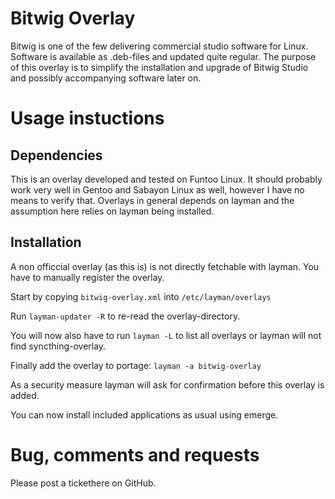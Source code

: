 # Bitwig Overlay
Bitwig is one of the few delivering commercial studio software for Linux. Software is available as .deb-files and updated quite regular. The purpose of this overlay is to simplify the installation and upgrade of Bitwig Studio and possibly accompanying software later on.

# Usage instuctions
## Dependencies

This is an overlay developed and tested on Funtoo Linux. It should probably work very well in Gentoo and Sabayon Linux as well, however I have no means to verify that. 
Overlays in general depends on layman and the assumption here relies on layman being installed. 


## Installation
A non officcial overlay (as this is) is not directly fetchable with layman. You have to manually register the overlay. 

Start by copying  `bitwig-overlay.xml` into `/etc/layman/overlays`

Run `layman-updater -R` to re-read the overlay-directory.

You will now also have to run `layman -L` to list all overlays or layman will not find syncthing-overlay. 

Finally add the overlay to portage: `layman -a bitwig-overlay`

As a security measure layman will ask for confirmation before this overlay is added. 

You can now install included applications as usual using emerge.

# Bug, comments and requests
Please post a tickethere on GitHub. 
